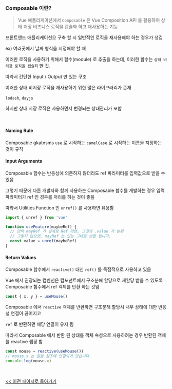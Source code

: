 ### Composable 이란?

> Vue 애플리케이션에서 `Composable` 은 Vue Composition API 를 활용하여 상태 저장 비즈니스 로직을 캡슐화 하고 재사용하는 기능

프론트앤드 애플리케이션으 구축 할 시 일반적인 로직을 재사용해야 하는 경우가 생김

ex) 여러곳에서 날짜 형식을 지정해야 할 때

이러한 로직을 사용하기 위해서 함수(module) 로 추출을 하는데, 이러한 함수는 `상태 비저장 로직을 캡슐화` 한 것.

따라서 간단한 Input / Output 만 있는 구조

이러한 상태 비저장 로직을 재사용하기 위한 많은 라이브러리가 존재

`lodash`, `dayjs`

하지만 상태 저장 로직은 사용하면서 변경되는 상태관리가 포함

<br/>

#### Naming Rule

Composable gkatnsms `use` 로 시작하는 `camelCase` 로 시작하는 이름을 지정하는 것이 규칙

#### Input Arguments

Composable 함수는 반응성에 의존하지 않더라도 ref 파라미터를 입력값으로 받을 수 있음

그렇기 때문에 다른 개발자와 함께 사용하는 Composable 함수를 개발하는 경우 입력 파라미터가 ref 인 경우를 처리를 하는 것이 좋음

따라서 Utilities Function 인 `unref()` 를 사용하면 유용함

```javascript
import { unref } from 'vue'

function useFeature(maybeRef) {
  // 만약 mayRef 가 실제로 Ref 라면, 그것의 .value 가 반환
  // 그렇지 않으면, mayRef 는 있는 그대로 반환 됩니다.
  const value = unref(maybeRef)
}
```

#### Return Values

Composable 함수에서 `reactive()` 대신 `ref()` 를 독점적으로 사용하고 있음

Vue 에서 권장되는 컴벤션은 컴포넌트에서 구조분해 할당으로 재할당 받을 수 있도록 Composable 함수에서 ref 객체를 반환 하는 것임

```javascript
const { x, y } = useMouse()
```

Composable 에서 `reactive` 객체를 반환하면 구조분해 할당시 내부 상태에 대한 반응성 연결이 끊어지고

`ref` 로 반환하면 해당 연결이 유지 됨

따라서 Composable 에서 반환 된 상태를 객체 속성으로 사용하려는 경우 반환된 객체를 reactive 랩핑 함

```javascript
const mouse = reactive(useMouse())
// mouse.x 는 원본 참조에 연결되어 있습니다.
console.log(mouse.x)
```

<br/>

[<< 이전 페이지로 돌아가기](../../README.md)
